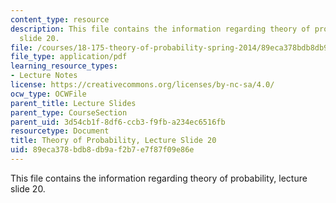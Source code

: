 ```yaml
---
content_type: resource
description: This file contains the information regarding theory of probability, lecture
  slide 20.
file: /courses/18-175-theory-of-probability-spring-2014/89eca378bdb8db9af2b7e7f87f09e86e_MIT18_175S14_Lecture20.pdf
file_type: application/pdf
learning_resource_types:
- Lecture Notes
license: https://creativecommons.org/licenses/by-nc-sa/4.0/
ocw_type: OCWFile
parent_title: Lecture Slides
parent_type: CourseSection
parent_uid: 3d54cb1f-8df6-ccb3-f9fb-a234ec6516fb
resourcetype: Document
title: Theory of Probability, Lecture Slide 20
uid: 89eca378-bdb8-db9a-f2b7-e7f87f09e86e
---
```

This file contains the information regarding theory of probability, lecture slide 20.